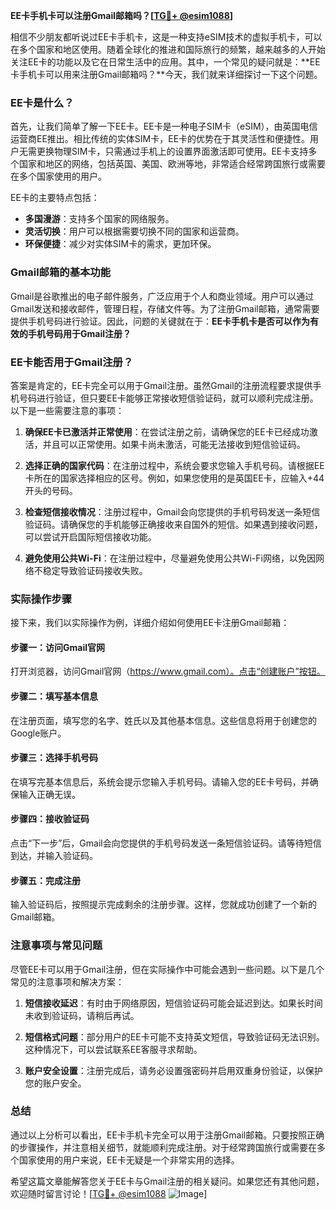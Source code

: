 **EE卡手机卡可以注册Gmail邮箱吗？[[TG💪+ @esim1088](https://t.me/s/esim1088)]**

相信不少朋友都听说过EE卡手机卡，这是一种支持eSIM技术的虚拟手机卡，可以在多个国家和地区使用。随着全球化的推进和国际旅行的频繁，越来越多的人开始关注EE卡的功能以及它在日常生活中的应用。其中，一个常见的疑问就是：**EE卡手机卡可以用来注册Gmail邮箱吗？**今天，我们就来详细探讨一下这个问题。

### EE卡是什么？

首先，让我们简单了解一下EE卡。EE卡是一种电子SIM卡（eSIM），由英国电信运营商EE推出。相比传统的实体SIM卡，EE卡的优势在于其灵活性和便捷性。用户无需更换物理SIM卡，只需通过手机上的设置界面激活即可使用。EE卡支持多个国家和地区的网络，包括英国、美国、欧洲等地，非常适合经常跨国旅行或需要在多个国家使用的用户。

EE卡的主要特点包括：
- **多国漫游**：支持多个国家的网络服务。
- **灵活切换**：用户可以根据需要切换不同的国家和运营商。
- **环保便捷**：减少对实体SIM卡的需求，更加环保。

### Gmail邮箱的基本功能

Gmail是谷歌推出的电子邮件服务，广泛应用于个人和商业领域。用户可以通过Gmail发送和接收邮件，管理日程，存储文件等。为了注册Gmail邮箱，通常需要提供手机号码进行验证。因此，问题的关键就在于：**EE卡手机卡是否可以作为有效的手机号码用于Gmail注册？**

### EE卡能否用于Gmail注册？

答案是肯定的，EE卡完全可以用于Gmail注册。虽然Gmail的注册流程要求提供手机号码进行验证，但只要EE卡能够正常接收短信验证码，就可以顺利完成注册。以下是一些需要注意的事项：

1. **确保EE卡已激活并正常使用**：在尝试注册之前，请确保您的EE卡已经成功激活，并且可以正常使用。如果卡尚未激活，可能无法接收到短信验证码。
   
2. **选择正确的国家代码**：在注册过程中，系统会要求您输入手机号码。请根据EE卡所在的国家选择相应的区号。例如，如果您使用的是英国EE卡，应输入+44开头的号码。

3. **检查短信接收情况**：注册过程中，Gmail会向您提供的手机号码发送一条短信验证码。请确保您的手机能够正确接收来自国外的短信。如果遇到接收问题，可以尝试开启国际短信接收功能。

4. **避免使用公共Wi-Fi**：在注册过程中，尽量避免使用公共Wi-Fi网络，以免因网络不稳定导致验证码接收失败。

### 实际操作步骤

接下来，我们以实际操作为例，详细介绍如何使用EE卡注册Gmail邮箱：

#### 步骤一：访问Gmail官网
打开浏览器，访问Gmail官网（https://www.gmail.com）。点击“创建账户”按钮。

#### 步骤二：填写基本信息
在注册页面，填写您的名字、姓氏以及其他基本信息。这些信息将用于创建您的Google账户。

#### 步骤三：选择手机号码
在填写完基本信息后，系统会提示您输入手机号码。请输入您的EE卡号码，并确保输入正确无误。

#### 步骤四：接收验证码
点击“下一步”后，Gmail会向您提供的手机号码发送一条短信验证码。请等待短信到达，并输入验证码。

#### 步骤五：完成注册
输入验证码后，按照提示完成剩余的注册步骤。这样，您就成功创建了一个新的Gmail邮箱。

### 注意事项与常见问题

尽管EE卡可以用于Gmail注册，但在实际操作中可能会遇到一些问题。以下是几个常见的注意事项和解决方案：

1. **短信接收延迟**：有时由于网络原因，短信验证码可能会延迟到达。如果长时间未收到验证码，请稍后再试。

2. **短信格式问题**：部分用户的EE卡可能不支持英文短信，导致验证码无法识别。这种情况下，可以尝试联系EE客服寻求帮助。

3. **账户安全设置**：注册完成后，请务必设置强密码并启用双重身份验证，以保护您的账户安全。

### 总结

通过以上分析可以看出，EE卡手机卡完全可以用于注册Gmail邮箱。只要按照正确的步骤操作，并注意相关细节，就能顺利完成注册。对于经常跨国旅行或需要在多个国家使用的用户来说，EE卡无疑是一个非常实用的选择。

希望这篇文章能解答您关于EE卡与Gmail注册的相关疑问。如果您还有其他问题，欢迎随时留言讨论！[[TG💪+ @esim1088](https://t.me/s/esim1088) ![Image](https://i.postimg.cc/4NQfJmqS/Snipaste-2025-05-13-00-14-12.png)]